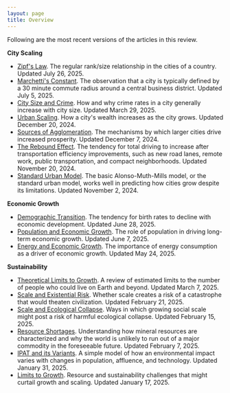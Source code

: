 ```yaml
---
layout: page
title: Overview
---
```

Following are the most recent versions of the articles in this review.

**City Scaling**

- [Zipf's Law](/2025-07-26-zipf). The regular rank/size relationship in the cities of a country. Updated July 26, 2025.
- [Marchetti's Constant](/2025-07-05-marchetti). The observation that a city is typically defined by a 30 minute commute radius around a central business district. Updated July 5, 2025.
- [City Size and Crime](/2025-03-29-size-crime). How and why crime rates in a city generally increase with city size. Updated March 29, 2025.
- [Urban Scaling](/2024-12-20-urban-scaling). How a city's wealth increases as the city grows. Updated December 20, 2024.
- [Sources of Agglomeration](/2024-12-07-agglomeration-sources). The mechanisms by which larger cities drive increased prosperity. Updated December 7, 2024.
- [The Rebound Effect](/2024-11-20-rebound). The tendency for total driving to increase after transportation efficiency improvements, such as new road lanes, remote work, public transportation, and compact neighborhoods. Updated November 20, 2024.
- [Standard Urban Model](/2024-11-02-sum). The basic Alonso-Muth-Mills model, or the standard urban model, works well in predicting how cities grow despite its limitations. Updated November 2, 2024.

**Economic Growth**

- [Demographic Transition](/2025-06-28-demographic-transition). The tendency for birth rates to decline with economic development. Updated June 28, 2025.
- [Population and Economic Growth](/2025-06-07-population-growth). The role of population in driving long-term economic growth. Updated June 7, 2025.
- [Energy and Economic Growth](/2025-05-24-energy-growth). The importance of energy consumption as a driver of economic growth. Updated May 24, 2025.

**Sustainability**

- [Theoretical Limits to Growth](/2025-03-07-max-population). A review of estimated limits to the number of people who could live on Earth and beyond. Updated March 7, 2025.
- [Scale and Existential Risk](/2025-02-21-xrisk). Whether scale creates a risk of a catastrophe that would theaten civilization. Updated February 21, 2025.
- [Scale and Ecological Collapse](/2025-02-15-ecological-collapse). Ways in which growing social scale might post a risk of harmful ecological collapse. Updated February 15, 2025.
- [Resource Shortages](/2025-02-07-resource-shortage). Understanding how mineral resources are characterized and why the world is unlikely to run out of a major commodity in the foreseeable future. Updated February 7, 2025.
- [IPAT and its Variants](/2025-01-31-ipat). A simple model of how an environmental impact varies with changes in population, affluence, and technology. Updated January 31, 2025.
- [Limits to Growth](/2025-01-17-limits-to-growth). Resource and sustainability challenges that might curtail growth and scaling. Updated January 17, 2025.





